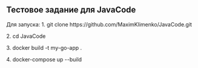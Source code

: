 <h2>Тестовое задание для JavaCode</h2>
Для запуска:
1. git clone https://github.com/MaximKlimenko/JavaCode.git </p>
2. cd JavaCode </p>
3. docker build -t my-go-app . </p>
4. docker-compose up --build </p>
